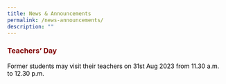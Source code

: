 ```yaml
---
title: News & Announcements
permalink: /news-announcements/
description: ""
---
```

<h3><strong><span style="color: #800000;">Teachers’ Day</span></strong></h3>

<p><span style="color: #000000;">Former students may visit their teachers on 31st Aug 2023 from 11.30 a.m. to 12.30 p.m.</span></p>